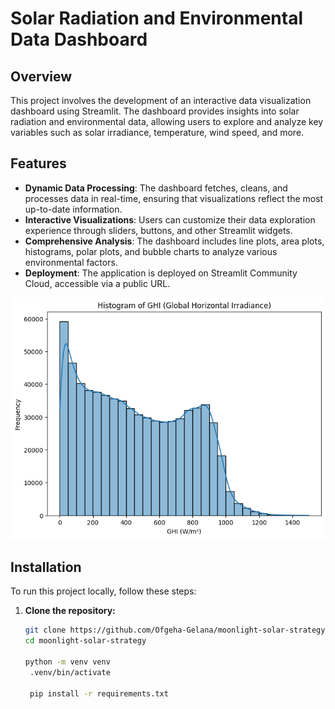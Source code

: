 # **Solar Radiation and Environmental Data Dashboard**

## **Overview**

This project involves the development of an interactive data visualization dashboard using Streamlit. The dashboard provides insights into solar radiation and environmental data, allowing users to explore and analyze key variables such as solar irradiance, temperature, wind speed, and more.

## **Features**

- **Dynamic Data Processing**: The dashboard fetches, cleans, and processes data in real-time, ensuring that visualizations reflect the most up-to-date information.
- **Interactive Visualizations**: Users can customize their data exploration experience through sliders, buttons, and other Streamlit widgets.
- **Comprehensive Analysis**: The dashboard includes line plots, area plots, histograms, polar plots, and bubble charts to analyze various environmental factors.
- **Deployment**: The application is deployed on Streamlit Community Cloud, accessible via a public URL.

![App Screenshot](https://github.com/Ofgeha-Gelana/moonlight-solar-strategy/blob/dashboard-dev/src/output.png)

## **Installation**

To run this project locally, follow these steps:

1. **Clone the repository:**

   ```bash
   git clone https://github.com/Ofgeha-Gelana/moonlight-solar-strategy
   cd moonlight-solar-strategy

   python -m venv venv
    .venv/bin/activate 

    pip install -r requirements.txt
